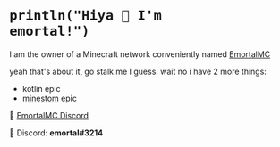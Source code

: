 # <code>println("Hiya 👋 I'm emortal!")</code>
I am the owner of a Minecraft network conveniently named [EmortalMC](https://github.com/EmortalMC)

yeah that's about it, go stalk me I guess. wait no i have 2 more things:
- kotlin epic
- [minestom](https://github.com/minestom/minestom) epic

🔗 [EmortalMC Discord](https://discord.gg/TZyuMSha96)

📌 Discord: <b>emortal#3214</b>

